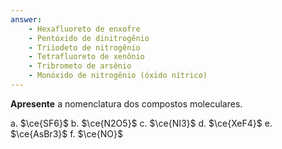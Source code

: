 ```yaml
---
answer:
    - Hexafluoreto de enxofre
    - Pentóxido de dinitrogênio
    - Triiodeto de nitrogênio
    - Tetrafluoreto de xenônio
    - Tribrometo de arsênio
    - Monóxido de nitrogênio (óxido nítrico)
---
```



**Apresente** a nomenclatura dos compostos moleculares.

a. $\ce{SF6}$
b. $\ce{N2O5}$
c. $\ce{NI3}$
d. $\ce{XeF4}$
e. $\ce{AsBr3}$ 
f. $\ce{NO}$
